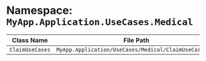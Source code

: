 # Namespace: `MyApp.Application.UseCases.Medical`

| Class Name | File Path | Inherits From |
|------------|-----------|---------------|
| `ClaimUseCases` | `MyApp.Application/UseCases/Medical/ClaimUseCases.cs` | `IClaimUseCases` |

